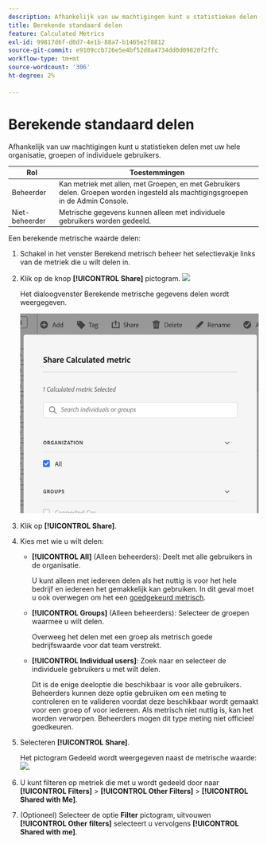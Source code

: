 ```yaml
---
description: Afhankelijk van uw machtigingen kunt u statistieken delen met uw hele organisatie, groepen of individuele gebruikers.
title: Berekende standaard delen
feature: Calculated Metrics
exl-id: 99817d6f-d0d7-4e1b-88a7-b1465e2f8812
source-git-commit: e9109ccb726e5e4bf52d8a4734dd0d09820f2ffc
workflow-type: tm+mt
source-wordcount: '306'
ht-degree: 2%

---
```


# Berekende standaard delen

Afhankelijk van uw machtigingen kunt u statistieken delen met uw hele organisatie, groepen of individuele gebruikers.

| Rol | Toestemmingen |
|---|---|
| Beheerder | Kan metriek met allen, met Groepen, en met Gebruikers delen. Groepen worden ingesteld als machtigingsgroepen in de Admin Console. |
| Niet-beheerder | Metrische gegevens kunnen alleen met individuele gebruikers worden gedeeld. |

Een berekende metrische waarde delen:

1. Schakel in het venster Berekend metrisch beheer het selectievakje links van de metriek die u wilt delen in.

1. Klik op de knop **[!UICONTROL Share]** pictogram. ![](https://spectrum.adobe.com/static/icons/workflow_18/Smock_Share_18_N.svg)

   Het dialoogvenster Berekende metrische gegevens delen wordt weergegeven.

   ![](assets/cm_share.png)

1. Klik op **[!UICONTROL Share]**.

1. Kies met wie u wilt delen:

   * **[!UICONTROL All]** (Alleen beheerders): Deelt met alle gebruikers in de organisatie.

      U kunt alleen met iedereen delen als het nuttig is voor het hele bedrijf en iedereen het gemakkelijk kan gebruiken. In dit geval moet u ook overwegen om het een [goedgekeurd metrisch](/help/components/c-calcmetrics/c-workflow/cm-workflow/cm-approving.md).

   * **[!UICONTROL Groups]** (Alleen beheerders): Selecteer de groepen waarmee u wilt delen.

      Overweeg het delen met een groep als metrisch goede bedrijfswaarde voor dat team verstrekt.

   * **[!UICONTROL Individual users]**: Zoek naar en selecteer de individuele gebruikers u met wilt delen.

      Dit is de enige deeloptie die beschikbaar is voor alle gebruikers. Beheerders kunnen deze optie gebruiken om een meting te controleren en te valideren voordat deze beschikbaar wordt gemaakt voor een groep of voor iedereen. Als metrisch niet nuttig is, kan het worden verworpen. Beheerders mogen dit type meting niet officieel goedkeuren.

1. Selecteren **[!UICONTROL Share]**.

   Het pictogram Gedeeld wordt weergegeven naast de metrische waarde:  ![](https://spectrum.adobe.com/static/icons/workflow_18/Smock_Share_18_N.svg).

1. U kunt filteren op metriek die met u wordt gedeeld door naar **[!UICONTROL Filters]** > **[!UICONTROL Other Filters]** > **[!UICONTROL Shared with Me]**.

1. (Optioneel) Selecteer de optie **Filter** pictogram, uitvouwen **[!UICONTROL Other filters]** selecteert u vervolgens **[!UICONTROL Shared with me]**.

